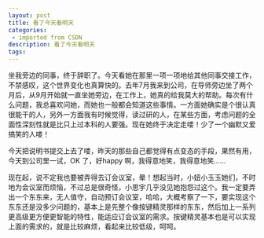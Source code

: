 ```yaml
---
layout: post
title: 看了今天看明天
categories: 
 - imported from CSDN
description: 看了今天看明天
tags: 
---
```


坐我旁边的同事，终于辞职了。今天看她在那里一项一项地给其他同事交接工作，不禁感叹，这个世界变化也真算快的。去年7月我来到公司，在导师旁边坐了两个月后，从9月开始就一直坐她旁边，在工作上，她真的给我莫大的帮助。每次有什么问题，我总喜欢问她，而她也一般都会知道这些事情。一方面她确实是个很认真很能干的人，另外一方面我有时候觉得，读过研的人，在某些方面，考虑问题的全面性深刻性就是比只上过本科的人要强。现在她终于决定走喽！少了一个幽默又爱搞笑的人喽！

今天把说明书提交上去了喽，昨天的那些自己都觉得有点变态的手段，果然有用，今天到公司里一试，OK 了，好happy 啊，我得意地笑，我得意地笑……

现在起，说不定我也要被弄得去订会议室，晕！想起当时，小妞小玉玉她们，不时地为会议室而烦恼，不过总是很奇怪，小思宇几乎没见她抱怨过这个。我一定要弄出一个东东来，无人值守，自动预订会议室，哈哈，大概考察了一下，要实现这个东东还是没多少问题的，基本上是先整个像按键精灵那样的东东，然后加上一系列更高级更方便更智能的特性，能适应订会议室的需求。按键精灵基本也是可以实现上面的需求的，就是比较麻烦，看起来比较低级，呵呵。
